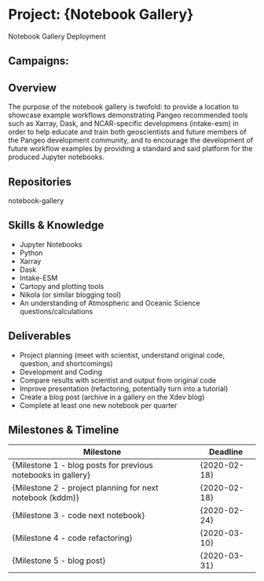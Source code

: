 # Project: {Notebook Gallery}

Notebook Gallery Deployment

## Campaigns:

## Overview

The purpose of the notebook gallery is twofold: to provide a location to showcase example workflows demonstrating Pangeo recommended tools such as Xarray, Dask, and NCAR-specific developmens (intake-esm) in order to help educate and train both geoscientists and future members of the Pangeo development community, and to encourage the development of future workflow examples by providing a standard and said platform for the produced Jupyter notebooks.

## Repositories

notebook-gallery

## Skills & Knowledge

- Jupyter Notebooks
- Python
- Xarray
- Dask
- Intake-ESM
- Cartopy and plotting tools
- Nikola (or similar blogging tool)
- An understanding of Atmospheric and Oceanic Science questions/calculations

## Deliverables

- Project planning (meet with scientist, understand original code, question, and shortcomings)
- Development and Coding
- Compare results with scientist and output from original code
- Improve presentation (refactoring, potentially turn into a tutorial)
- Create a blog post (archive in a gallery on the Xdev blog)
- Complete at least one new notebook per quarter

## Milestones & Timeline

| Milestone     | Deadline     |
|---------------|--------------|
| {Milestone 1 - blog posts for previous notebooks in gallery} | {2020-02-18} |
| {Milestone 2 - project planning for next notebook (kddm)} | {2020-02-18} |
| {Milestone 3 - code next notebook} | {2020-02-24} |
| {Milestone 4 - code refactoring} | {2020-03-10} |
| {Milestone 5 - blog post} | {2020-03-31} |
